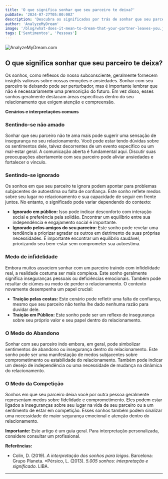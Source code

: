 ```yaml
---
title: 'O que significa sonhar que seu parceiro te deixa?'
pubDate: '2024-07-27T05:00:00Z'
description: 'Descubra os significados por trás de sonhar que seu parceiro te abandona, incluindo dúvidas no relacionamento, inseguranças e o impacto na sua autoestima.'
author: 'AnalyzeMyDream'
image: '/blog/what-does-it-mean-to-dream-that-your-partner-leaves-you.jpeg'
tags: ['Sentimentos', 'Pessoas']
---
```


![AnalyzeMyDream.com](/blog/what-does-it-mean-to-dream-that-your-partner-leaves-you.jpeg)

## O que significa sonhar que seu parceiro te deixa?

Os sonhos, como reflexos do nosso subconsciente, geralmente fornecem insights valiosos sobre nossas emoções e ansiedades. Sonhar com seu parceiro te deixando pode ser perturbador, mas é importante lembrar que não é necessariamente uma premonição do futuro. Em vez disso, esses sonhos geralmente destacam áreas específicas dentro do seu relacionamento que exigem atenção e compreensão. 

**Cenários e interpretações comuns**

### Sentindo-se não amado

Sonhar que seu parceiro não te ama mais pode sugerir uma sensação de insegurança no seu relacionamento. Você pode estar tendo dúvidas sobre os sentimentos dele, talvez decorrentes de um evento específico ou um mal-estar geral. A comunicação aberta é fundamental aqui. Discutir suas preocupações abertamente com seu parceiro pode aliviar ansiedades e fortalecer o vínculo.

### Sentindo-se ignorado

Os sonhos em que seu parceiro te ignora podem apontar para problemas subjacentes de autoestima ou falta de confiança. Este sonho reflete medos sobre seu lugar no relacionamento e sua capacidade de seguir em frente juntos. No entanto, o significado pode variar dependendo do contexto:

- **Ignorado em público:** Isso pode indicar desconforto com interação social e preferência pela solidão. Encontrar um equilíbrio entre sua independência e engajamento social é importante.
- **Ignorado pelos amigos do seu parceiro:** Este sonho pode revelar uma tendência a priorizar agradar os outros em detrimento de suas próprias necessidades. É importante encontrar um equilíbrio saudável, priorizando seu bem-estar sem comprometer sua autoestima.

### Medo de infidelidade

Embora muitos associem sonhar com um parceiro traindo com infidelidade real, a realidade costuma ser mais complexa. Este sonho geralmente significa inseguranças pessoais ou deficiências emocionais. Também pode resultar de ciúmes ou medo de perder o relacionamento. O contexto novamente desempenha um papel crucial:

- **Traição pelas costas:** Este cenário pode refletir uma falta de confiança, mesmo que seu parceiro não tenha lhe dado nenhuma razão para duvidar dele.
- **Traição em Público:** Este sonho pode ser um reflexo de insegurança sobre seu próprio valor e seu papel dentro do relacionamento.

### O Medo do Abandono

Sonhar com seu parceiro indo embora, em geral, pode simbolizar sentimentos de abandono ou insegurança dentro do relacionamento. Este sonho pode ser uma manifestação de medos subjacentes sobre comprometimento ou estabilidade do relacionamento. Também pode indicar um desejo de independência ou uma necessidade de mudança na dinâmica do relacionamento.

### O Medo da Competição

Sonhos em que seu parceiro deixa você por outra pessoa geralmente representam medos sobre fidelidade e comprometimento. Eles podem estar ligados a inseguranças sobre seu lugar na vida de seu parceiro ou a um sentimento de estar em competição. Esses sonhos também podem sinalizar uma necessidade de maior segurança emocional e atenção dentro do relacionamento.

**Importante:** Este artigo é um guia geral. Para interpretação personalizada, considere consultar um profissional.

**Referências:**

* Colin, D. (2019). _A interpretação dos sonhos para leigos_. Barcelona: Grupo Planeta.
*Pérsico, L. (2013). _5.005 sonhos: interpretação e significado_. LIBA.

---